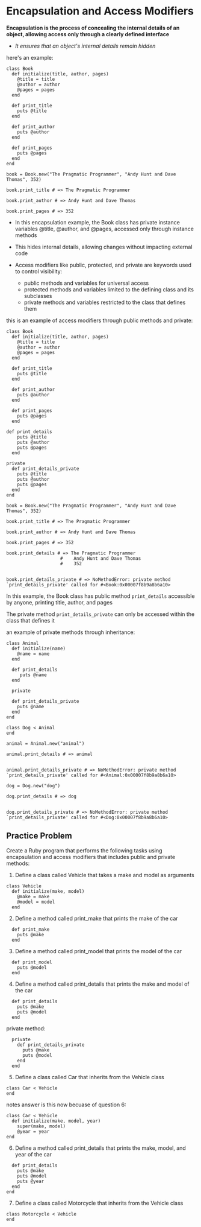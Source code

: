 # Encapsulation and Access Modifiers


**Encapsulation is the process of  concealing the internal details of an object, allowing access only through a clearly defined interface** 
  - *It ensures that an object's internal details remain hidden*

here's an example:
```
class Book
  def initialize(title, author, pages)
    @title = title
    @author = author
    @pages = pages
  end

  def print_title
    puts @title
  end

  def print_author
    puts @author
  end

  def print_pages
    puts @pages
  end
end

book = Book.new("The Pragmatic Programmer", "Andy Hunt and Dave Thomas", 352)

book.print_title # => The Pragmatic Programmer

book.print_author # => Andy Hunt and Dave Thomas

book.print_pages # => 352
```
- In this encapsulation example, the Book class has private instance variables @title, @author, and @pages, accessed only through instance methods 

- This hides internal details, allowing changes without impacting external code 

- Access modifiers like public, protected, and private are keywords used to control visibility: 
  - public methods and variables for universal access 
  - protected methods and variables limited to the defining class and its subclasses
  - private methods and variables restricted to the class that defines them

this is an example of access modifiers through public methods and private:
```
class Book
  def initialize(title, author, pages)
    @title = title
    @author = author
    @pages = pages
  end

  def print_title
    puts @title
  end

  def print_author
    puts @author
  end

  def print_pages
    puts @pages
  end

def print_details
    puts @title
    puts @author
    puts @pages
  end

private
  def print_details_private
    puts @title
    puts @author
    puts @pages
  end
end

book = Book.new("The Pragmatic Programmer", "Andy Hunt and Dave Thomas", 352)

book.print_title # => The Pragmatic Programmer

book.print_author # => Andy Hunt and Dave Thomas

book.print_pages # => 352

book.print_details # => The Pragmatic Programmer
                    #    Andy Hunt and Dave Thomas
                    #    352


book.print_details_private # => NoMethodError: private method `print_details_private' called for #<Book:0x00007f8b9a8b6a10>
```
In this example, 
the Book class has public method `print_details` accessible by anyone, printing title, author, and pages 

The private method `print_details_private` can only be accessed within the class that defines it

an example of private methods through inheritance:
```
class Animal
  def initialize(name)
    @name = name
  end

  def print_details
     puts @name
  end

  private

  def print_details_private
    puts @name
  end
end

class Dog < Animal
end

animal = Animal.new("animal")

animal.print_details # => animal


animal.print_details_private # => NoMethodError: private method `print_details_private' called for #<Animal:0x00007f8b9a8b6a10>

dog = Dog.new("dog")

dog.print_details # => dog


dog.print_details_private # => NoMethodError: private method `print_details_private' called for #<Dog:0x00007f8b9a8b6a10>
```

## Practice Problem

Create a Ruby program that performs the following tasks using encapsulation and access modifiers that includes public and private methods:

1. Define a class called Vehicle that takes a make and model as arguments
```
class Vehicle
  def initialize(make, model)
    @make = make
    @model = model
  end
```

2. Define a method called print_make that prints the make of the car
```
  def print_make
    puts @make
  end
```

3. Define a method called print_model that prints the model of the car
```
  def print_model
    puts @model
  end
```
4. Define a method called print_details that prints the make and model of the car 
```
  def print_details
    puts @make
    puts @model
  end
```
private method: 
```
  private
    def print_details_private
      puts @make
      puts @model
    end
  end

```

5. Define a class called Car that inherits from the Vehicle class 
```
class Car < Vehicle
end
```
notes answer is this now becuase of question 6:
```
class Car < Vehicle
  def initialize(make, model, year)
    super(make, model)
    @year = year
end
```

6. Define a method called print_details that prints the make, model, and year of the car
```
  def print_details
    puts @make
    puts @model
    puts @year
  end
end
```

7. Define a class called Motorcycle that inherits from the Vehicle class

```
class Motorcycle < Vehicle
end
```